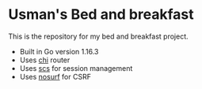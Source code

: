 # Usman's Bed and breakfast

This is the repository for my bed and breakfast project.

- Built in Go version 1.16.3
- Uses [chi](https://github.com/go-chi/chi/v5) router
- Uses [scs](https://github.com/alexedwards/scs/v2) for session management
- Uses [nosurf](https://github.com/justinas/nosurf) for CSRF 